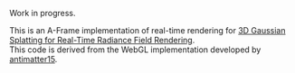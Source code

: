 Work in progress.

This is an A-Frame implementation of real-time rendering for [3D Gaussian Splatting for Real-Time Radiance Field Rendering](https://repo-sam.inria.fr/fungraph/3d-gaussian-splatting/).  
This code is derived from the WebGL implementation developed by [antimatter15](https://github.com/antimatter15/splat).